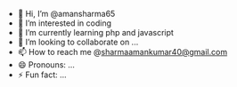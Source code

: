 - 👋 Hi, I’m @amansharma65
- 👀 I’m interested in coding
- 🌱 I’m currently learning php and javascript
- 💞️ I’m looking to collaborate on ...
- 📫 How to reach me @sharmaamankumar40@gmail.com
- 😄 Pronouns: ...
- ⚡ Fun fact: ...

<!---
amansharma65/amansharma65 is a ✨ special ✨ repository because its `README.md` (this file) appears on your GitHub profile.
You can click the Preview link to take a look at your changes.
--->
